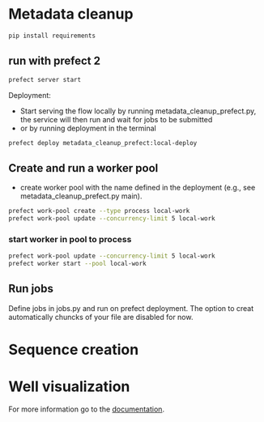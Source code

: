 # Metadata cleanup

```bash
pip install requirements
```

## run with prefect 2

```bash
prefect server start
```

Deployment:

- Start serving the flow locally by running metadata_cleanup_prefect.py, the service will then run
  and wait for jobs to be submitted
- or by running deployment in the terminal

```bash
prefect deploy metadata_cleanup_prefect:local-deploy
```

## Create and run a worker pool

- create worker pool with the name defined in the deployment (e.g., see metadata_cleanup_prefect.py
  main).

```bash
prefect work-pool create --type process local-work
prefect work-pool update --concurrency-limit 5 local-work
```

### start worker in pool to process
```bash
prefect work-pool update --concurrency-limit 5 local-work
prefect worker start --pool local-work
```

## Run jobs

Define jobs in jobs.py and run on prefect deployment. The option to creat automatically chuncks of
your file are disabled for now.

# Sequence creation

# Well visualization

For more information go to the [documentation](well_visualization.md).